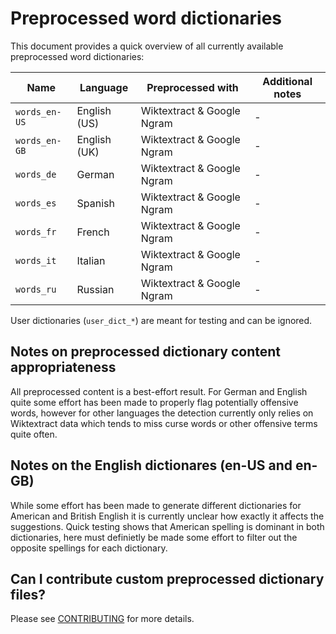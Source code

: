 # Preprocessed word dictionaries

This document provides a quick overview of all currently available preprocessed word dictionaries:

Name | Language | Preprocessed with | Additional notes
---|---|---|---
`words_en-US` | English (US) | Wiktextract & Google Ngram | -
`words_en-GB` | English (UK) | Wiktextract & Google Ngram | -
`words_de` | German | Wiktextract & Google Ngram | -
`words_es` | Spanish| Wiktextract & Google Ngram | -
`words_fr` | French | Wiktextract & Google Ngram | -
`words_it` | Italian | Wiktextract & Google Ngram | -
`words_ru` | Russian | Wiktextract & Google Ngram | -

User dictionaries (`user_dict_*`) are meant for testing and can be ignored.

## Notes on preprocessed dictionary content appropriateness

All preprocessed content is a best-effort result. For German and English quite some effort has been made to properly flag potentially offensive words, however for other languages the detection currently only relies on Wiktextract data which tends to miss curse words or other offensive terms quite often.

## Notes on the English dictionares (en-US and en-GB)

While some effort has been made to generate different dictionaries for American and British English it is currently unclear how exactly it affects the suggestions. Quick testing shows that American spelling is dominant in both dictionaries, here must definietly be made some effort to filter out the opposite spellings for each dictionary.

## Can I contribute custom preprocessed dictionary files?

Please see [CONTRIBUTING](../../../CONTRIBUTING.md) for more details.
